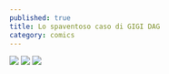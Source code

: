 ```yaml
---
published: true
title: Lo spaventoso caso di GIGI DAG
category: comics
---
```

![]({{site.baseurl}}/assets/2019-09-29-lo-spaventoso-caso-di-gigi-dag-1.png)
![]({{site.baseurl}}/assets/gigi%20dag%202.jpg) 
![]({{site.baseurl}}/assets/gigi%20dag%203.jpg)

